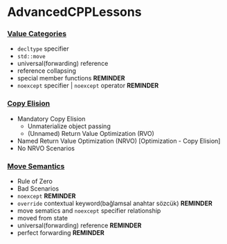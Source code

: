 # AdvancedCPPLessons

### [Value Categories](https://github.com/UPinar/AdvanceCPPLessons/tree/main/ValueCategories)
  - `decltype` specifier
  - `std::move` <algorithm> <utility>
  - universal(forwarding) reference
  - reference collapsing
  - special member functions **REMINDER**
  - `noexcept` specifier |  `noexcept` operator **REMINDER**

### [Copy Elision](https://github.com/UPinar/AdvanceCPPLessons/tree/main/CopyElision)
  - Mandatory Copy Elision
    - Unmaterialize object passing
    - (Unnamed) Return Value Optimization (RVO) 
  - Named Return Value Optimization (NRVO) [Optimization - Copy Elision]
  - No NRVO Scenarios

### [Move Semantics](https://github.com/UPinar/AdvanceCPPLessons/tree/main/MoveSemantics)
  - Rule of Zero
  - Bad Scenarios
  - `noexcept` **REMINDER**
  - `override` contextual keyword(bağlamsal anahtar sözcük) **REMINDER**
  - move sematics and `noexcept` specifier relationship
  - moved from state
  - universal(forwarding) reference **REMINDER**
  - perfect forwarding **REMINDER**